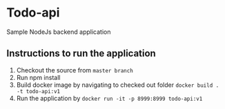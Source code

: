 # Todo-api
Sample NodeJs backend application

## Instructions to run the application

1. Checkout the source from `master branch`
2. Run npm install
3. Build docker image by navigating to checked out folder 
    `docker build . -t todo-api:v1`
5. Run the application by 
    `docker run -it -p 8999:8999 todo-api:v1`
